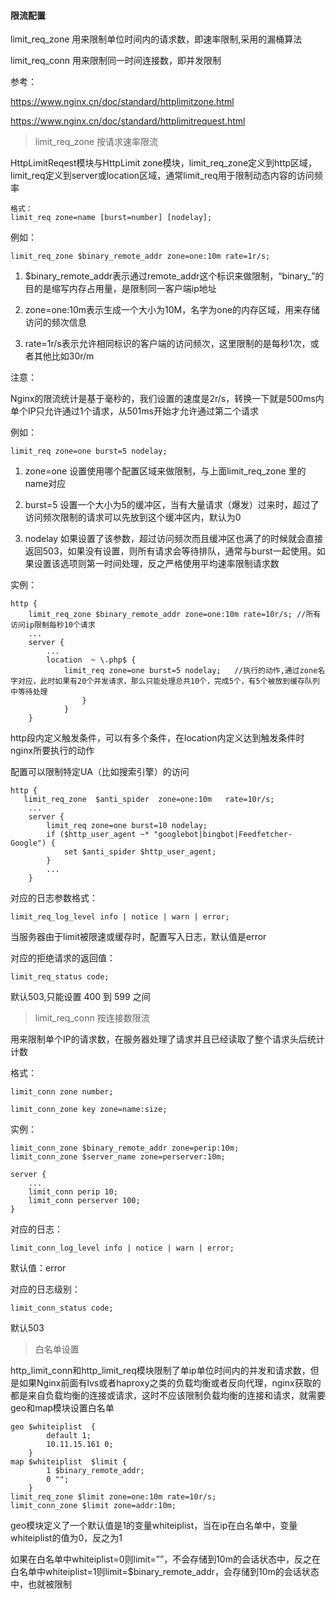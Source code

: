 #### 限流配置

limit_req_zone 用来限制单位时间内的请求数，即速率限制,采用的漏桶算法 

limit_req_conn 用来限制同一时间连接数，即并发限制

参考：

https://www.nginx.cn/doc/standard/httplimitzone.html

https://www.nginx.cn/doc/standard/httplimitrequest.html

> limit_req_zone 按请求速率限流

HttpLimitReqest模块与HttpLimit zone模块，limit_req_zone定义到http区域，limit_req定义到server或location区域，通常limit_req用于限制动态内容的访问频率


```
格式：
limit_req zone=name [burst=number] [nodelay];

```

例如：
```
limit_req_zone $binary_remote_addr zone=one:10m rate=1r/s;
```

1. $binary_remote_addr表示通过remote_addr这个标识来做限制，“binary_”的目的是缩写内存占用量，是限制同一客户端ip地址

2. zone=one:10m表示生成一个大小为10M，名字为one的内存区域，用来存储访问的频次信息

3. rate=1r/s表示允许相同标识的客户端的访问频次，这里限制的是每秒1次，或者其他比如30r/m

注意：

Nginx的限流统计是基于毫秒的，我们设置的速度是2r/s，转换一下就是500ms内单个IP只允许通过1个请求，从501ms开始才允许通过第二个请求

例如：
```
limit_req zone=one burst=5 nodelay;
```

1. zone=one 设置使用哪个配置区域来做限制，与上面limit_req_zone 里的name对应

2. burst=5 设置一个大小为5的缓冲区，当有大量请求（爆发）过来时，超过了访问频次限制的请求可以先放到这个缓冲区内，默认为0

3. nodelay 如果设置了该参数，超过访问频次而且缓冲区也满了的时候就会直接返回503，如果没有设置，则所有请求会等待排队，通常与burst一起使用。如果设置该选项则第一时间处理，反之严格使用平均速率限制请求数


实例：
```
http {
    limit_req_zone $binary_remote_addr zone=one:10m rate=10r/s; //所有访问ip限制每秒10个请求
    ...
    server {
        ...
        location  ~ \.php$ {
            limit_req zone=one burst=5 nodelay;   //执行的动作,通过zone名字对应，此时如果有20个并发请求，那么只能处理总共10个，完成5个，有5个被放到缓存队列中等待处理
                }
            }
    }
```
http段内定义触发条件，可以有多个条件，在location内定义达到触发条件时nginx所要执行的动作

配置可以限制特定UA（比如搜索引擎）的访问
```
http {
   limit_req_zone  $anti_spider  zone=one:10m   rate=10r/s;
    ...
    server {
        limit_req zone=one burst=10 nodelay;
        if ($http_user_agent ~* "googlebot|bingbot|Feedfetcher-Google") {
            set $anti_spider $http_user_agent;
        }
        ...
    }
```

对应的日志参数格式：
```
limit_req_log_level info | notice | warn | error;
```

当服务器由于limit被限速或缓存时，配置写入日志，默认值是error


对应的拒绝请求的返回值：
```
limit_req_status code;
```
默认503,只能设置 400 到 599 之间


> limit_req_conn 按连接数限流

用来限制单个IP的请求数，在服务器处理了请求并且已经读取了整个请求头后统计计数

格式：
```
limit_conn zone number;

limit_conn_zone key zone=name:size;
```

实例：
```
limit_conn_zone $binary_remote_addr zone=perip:10m;
limit_conn_zone $server_name zone=perserver:10m;

server {
    ...
    limit_conn perip 10;
    limit_conn perserver 100;
}

```

对应的日志：
```
limit_conn_log_level info | notice | warn | error;
```

默认值：error

对应的日志级别：
```
limit_conn_status code;
```
默认503

> 白名单设置

http_limit_conn和http_limit_req模块限制了单ip单位时间内的并发和请求数，但是如果Nginx前面有lvs或者haproxy之类的负载均衡或者反向代理，nginx获取的都是来自负载均衡的连接或请求，这时不应该限制负载均衡的连接和请求，就需要geo和map模块设置白名单

```
geo $whiteiplist  {
        default 1;
        10.11.15.161 0;
    }
map $whiteiplist  $limit {
        1 $binary_remote_addr;
        0 "";
    }
limit_req_zone $limit zone=one:10m rate=10r/s;
limit_conn_zone $limit zone=addr:10m;
```
geo模块定义了一个默认值是1的变量whiteiplist，当在ip在白名单中，变量whiteiplist的值为0，反之为1

如果在白名单中whiteiplist=0则limit=””，不会存储到10m的会话状态中，反之在白名单中whiteiplist=1则limit=$binary_remote_addr，会存储到10m的会话状态中，也就被限制


